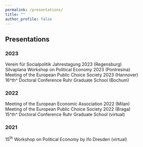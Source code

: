 ```yaml
---
permalink: /presentations/
title: ""
author_profile: false
---
```

## Presentations

### 2023
Verein für Socialpolitik Jahrestagung 2023 (Regensburg)  
Silvaplana Workshop on Political Economy 2023 (Pontresina)  
Meeting of the European Public Choice Society 2023 (Hannover)  
16^th^ Doctoral Conference Ruhr Graduate School (Bochum)  

### 2022
Meeting of the European Economic Association 2022 (Milan)  
Meeting of the European Public Choice Society 2022 (Braga)  
15^th^ Doctoral Conference Ruhr Graduate School (virtual)  

### 2021
15<sup>th</sup> Workshop on Political Economy by ifo Dresden (virtual)  
